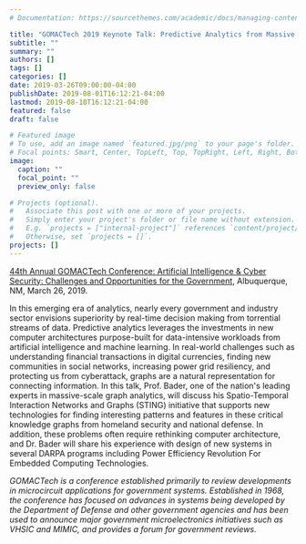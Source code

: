 ```yaml
---
# Documentation: https://sourcethemes.com/academic/docs/managing-content/

title: "GOMACTech 2019 Keynote Talk: Predictive Analytics from Massive Streaming Data"
subtitle: ""
summary: ""
authors: []
tags: []
categories: []
date: 2019-03-26T09:00:00-04:00
publishDate: 2019-08-01T16:12:21-04:00
lastmod: 2019-08-10T16:12:21-04:00
featured: false
draft: false

# Featured image
# To use, add an image named `featured.jpg/png` to your page's folder.
# Focal points: Smart, Center, TopLeft, Top, TopRight, Left, Right, BottomLeft, Bottom, BottomRight.
image:
  caption: ""
  focal_point: ""
  preview_only: false

# Projects (optional).
#   Associate this post with one or more of your projects.
#   Simply enter your project's folder or file name without extension.
#   E.g. `projects = ["internal-project"]` references `content/project/deep-learning/index.md`.
#   Otherwise, set `projects = []`.
projects: []
---
```


[44th Annual GOMACTech Conference: Artificial Intelligence & Cyber Security: Challenges and Opportunities for the Government](https://www.gomactech.net/2019/),
Albuquerque, NM,
March 26, 2019.

In this emerging era of analytics, nearly every government and industry sector envisions superiority by real-time decision making from torrential streams of data. Predictive analytics leverages the investments in new computer architectures purpose-built for data-intensive workloads from artificial intelligence and machine learning. In real-world challenges such as understanding financial transactions in digital currencies, finding new communities in social networks, increasing power grid resiliency, and protecting us from cyberattack, graphs are a natural representation for connecting information. In this talk, Prof. Bader, one of the nation's leading experts in massive-scale graph analytics, will discuss his Spatio-Temporal Interaction Networks and Graphs (STING) initiative that supports new technologies for finding interesting patterns and features in these critical knowledge graphs from homeland security and national defense. In addition, these problems often require rethinking computer architecture, and Dr. Bader will share his experience with design of new systems in several DARPA programs including Power Efficiency Revolution For Embedded Computing Technologies.


*GOMACTech is a conference established primarily to review developments in microcircuit applications for government systems. Established in 1968, the conference has focused on advances in systems being developed by the Department of Defense and other government agencies and has been used to announce major government microelectronics initiatives such as VHSIC and MIMIC, and provides a forum for government reviews.*

